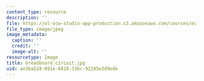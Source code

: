 ```yaml
---
content_type: resource
description: ''
file: https://ol-ocw-studio-app-production.s3.amazonaws.com/courses/ec-710-d-lab-medical-technologies-for-the-developing-world-spring-2010/ae3ba528091e681833bc92195e3d9ede_breadboard_circuit.jpg
file_type: image/jpeg
image_metadata:
  caption: ''
  credit: ''
  image-alt: ''
resourcetype: Image
title: breadboard_circuit.jpg
uid: ae3ba528-091e-6818-33bc-92195e3d9ede
---
```

